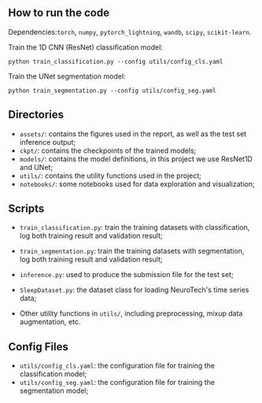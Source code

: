 ## How to run the code

Dependencies:`torch`, `numpy`, `pytorch_lightning`, `wandb`, `scipy`, `scikit-learn`.

Train the 1D CNN (ResNet) classification model:

```python train_classification.py --config utils/config_cls.yaml```

Train the UNet segmentation model:

```python train_segmentation.py --config utils/config_seg.yaml```


## Directories

* `assets/`: contains the figures used in the report, as well as the test set inference output;
* `ckpt/`: contains the checkpoints of the trained models;
* `models/`: contains the model definitions, in this project we use ResNet1D and UNet;
* `utils/`: contains the utility functions used in the project;
* `notebooks/`: some notebooks used for data exploration and visualization;


## Scripts


* `train_classification.py`: train the training datasets with classification, log both training result and validation result;

* `train_segmentation.py`: train the training datasets with segmentation, log both training result and validation result;

* `inference.py`: used to produce the submission file for the test set;

* `SleepDataset.py`: the dataset class for loading NeuroTech's time series data;

* Other utility functions in `utils/`, including preprocessing, mixup data augmentation, etc.

## Config Files

* `utils/config_cls.yaml`: the configuration file for training the classification model;
* `utils/config_seg.yaml`: the configuration file for training the segmentation model;


